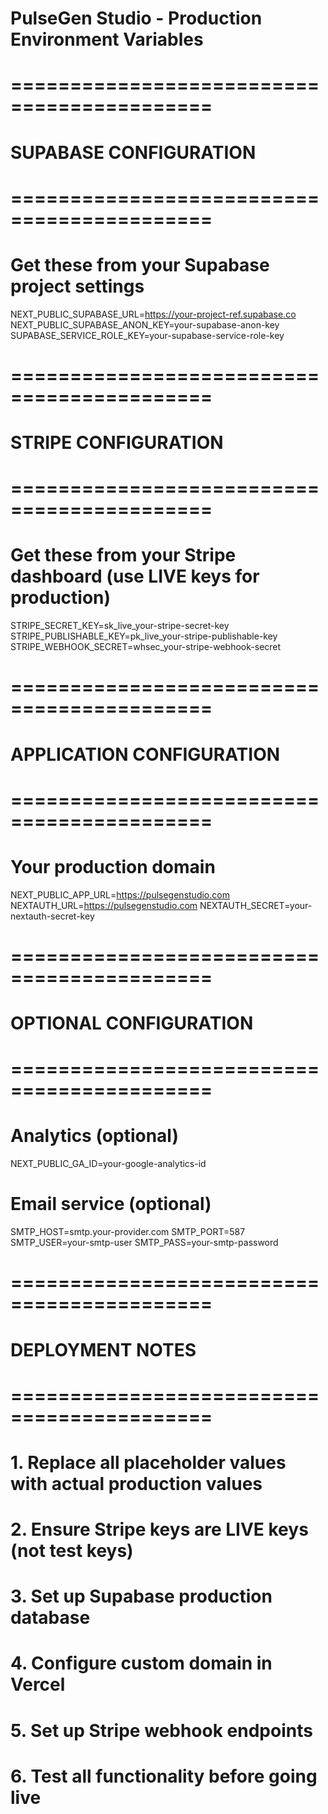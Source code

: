 # PulseGen Studio - Production Environment Variables

# ===========================================
# SUPABASE CONFIGURATION
# ===========================================
# Get these from your Supabase project settings
NEXT_PUBLIC_SUPABASE_URL=https://your-project-ref.supabase.co
NEXT_PUBLIC_SUPABASE_ANON_KEY=your-supabase-anon-key
SUPABASE_SERVICE_ROLE_KEY=your-supabase-service-role-key

# ===========================================
# STRIPE CONFIGURATION
# ===========================================
# Get these from your Stripe dashboard (use LIVE keys for production)
STRIPE_SECRET_KEY=sk_live_your-stripe-secret-key
STRIPE_PUBLISHABLE_KEY=pk_live_your-stripe-publishable-key
STRIPE_WEBHOOK_SECRET=whsec_your-stripe-webhook-secret

# ===========================================
# APPLICATION CONFIGURATION
# ===========================================
# Your production domain
NEXT_PUBLIC_APP_URL=https://pulsegenstudio.com
NEXTAUTH_URL=https://pulsegenstudio.com
NEXTAUTH_SECRET=your-nextauth-secret-key

# ===========================================
# OPTIONAL CONFIGURATION
# ===========================================
# Analytics (optional)
NEXT_PUBLIC_GA_ID=your-google-analytics-id

# Email service (optional)
SMTP_HOST=smtp.your-provider.com
SMTP_PORT=587
SMTP_USER=your-smtp-user
SMTP_PASS=your-smtp-password

# ===========================================
# DEPLOYMENT NOTES
# ===========================================
# 1. Replace all placeholder values with actual production values
# 2. Ensure Stripe keys are LIVE keys (not test keys)
# 3. Set up Supabase production database
# 4. Configure custom domain in Vercel
# 5. Set up Stripe webhook endpoints
# 6. Test all functionality before going live

